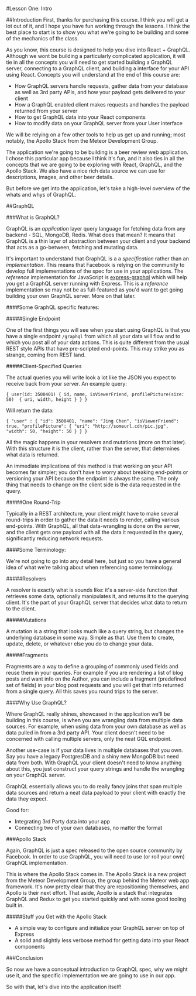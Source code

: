 #Lesson One: Intro

##Introduction
First, thanks for purchasing this course. I think you will get a lot out of it, and I hope you have fun working through the lessons. I think the best place to start is to show you what we're going to be building and some of the mechanics of the class.

As you know, this course is designed to help you dive into React + GraphQL. Although we wont be building a particularly complicated application, it will tie in all the concepts you will need to get started building a GraphQL server, connecting to a GraphQL client, and building a interface for your API using React. Concepts you will understand at the end of this course are:

* How GraphQL servers handle requests, gather data from your database as well as 3rd party APIs, and how your payload gets delivered to your client
* How a GraphQL enabled client makes requests and handles the payload returned from your server
* How to get GraphQL data into your React components
* How to modify data on your GraphQL server from your User interface

We will be relying on a few other tools to help us get up and running; most notably, the Apollo Stack from the Meteor Development Group.

The application we're going to be building is a beer review web application. I chose this particular app because I think it's fun, and it also ties in all the concepts that we are going to be exploring with React, GraphQL, and the Apollo Stack. We also have a nice rich data source we can use for descriptions, images, and other beer details.

But before we get into the application, let's take a high-level overview of the whats and whys of GraphQL.

##GraphQL

###What is GraphQL?

GraphQL is an *application* layer query language for fetching data from any backend - SQL, MongoDB, Redis. What does that mean? It means that GraphQL is a thin layer of abstraction between your client and your backend that acts as a go-between, fetching and mutating data.

It's important to understand that GraphQL is a a *specification* rather than an *implementation*. This means that Facebook is relying on the community to develop full implementations of the spec for use in your applications. The *reference* implementation for JavaScript is [express-graphql](https://github.com/graphql/express-graphql) which will help you get a GraphQL server running with Express. This is a *reference* implementation so may not be as full-featured as you'd want to get going building your own GraphQL server. More on that later.

####Some GraphQL specific features:

#####Single Endpoint

One of the first things you will see when you start using GraphQL is that you have a single endpoint `/graphql` from which all your data will flow and to which you post all of your data actions. This is quite different from the usual REST style APIs that have pre-scripted end-points. This may strike you as strange, coming from REST land.

#####Client-Specified Queries

The actual queries you will write look a lot like the JSON you expect to receive back from your server. An example query:

`{
  user(id: 3500401) {
    id,
    name,
    isViewerFriend,
    profilePicture(size: 50)  {
      uri,
      width,
      height
    }
  }
}`

Will return the data:

`{
  "user" : {
    "id": 3500401,
    "name": "Jing Chen",
    "isViewerFriend": true,
    "profilePicture": {
      "uri": "http://someurl.cdn/pic.jpg",
      "width": 50,
      "height": 50
    }
  }
}`

All the magic happens in your resolvers and mutations (more on that later). With this structure it is the client, rather than the server, that determines what data is returned.

An immediate implications of this method is that working on your API becomes far simpler; you don't have to worry about breaking end-points or versioning your API because the endpoint is always the same. The only thing that needs to change on the client side is the data requested in the query.

#####One Round-Trip

Typically in a REST architecture, your client might have to make several round-trips in order to gather the data it needs to render, calling various end-points. With GraphQL, all that data-wrangling is done on the server, and the client gets one payload with all the data it requested in the query, significantly reducing network requests.

####Some Terminology:

We're not going to go into any detail here, but just so you have a general idea of what we're talking about when referencing some terminology.

#####Resolvers

A resolver is exactly what is sounds like: it's a server-side function that retrieves some data, optionally manipulates it, and returns it to the querying client. It's the part of your GraphQL server that decides what data to return to the client.

#####Mutations

A mutation is a string that looks much like a query string, but changes the underlying database in some way. Simple as that. Use them to create, update, delete, or whatever else you do to change your data.

#####Fragments

Fragments are a way to define a grouping of commonly used fields and reuse them in your queries. For example if you are rendering a list of blog posts and want info on the Author, you can include a fragment (predefined set of fields) in your blog post requests and you will get that info returned from a single query. All this saves you round trips to the server.

####Why Use GraphQL?

Where GraphQL really shines, showcased in the application we'll be building in this course, is when you are wrangling data from multiple data sources. For example, when using data from your own database as well as data pulled in from a 3rd party API. Your client doesn't need to be concerned with calling multiple servers, only the neat GQL endpoint.

Another use-case is if your data lives in multiple databases that you own. Say you have a legacy PostgresDB and a shiny new MongoDB but need data from both. With GraphQL your client doesn't need to know anything about this, you just construct your query strings and handle the wrangling on your GraphQL server.

GraphQL essentially allows you to do really fancy joins that span multiple data sources and return a neat data payload to your client with exactly the data they expect.

Good for:
* Integrating 3rd Party data into your app
* Connecting two of your own databases, no matter the format

###Apollo Stack

Again, GraphQL is just a spec released to the open source community by Facebook. In order to use GraphQL, you will need to use (or roll your own) GraphQL implementation.

This is where the Apollo Stack comes in. The Apollo Stack is a new project from the Meteor Development Group, the group behind the Meteor web app framework. It's now pretty clear that they are repositioning themselves, and Apollo is their next effort. That aside, Apollo is a stack that integrates GraphQL and Redux to get you started quickly and with some good tooling built in.

#####Stuff you Get with the Apollo Stack

* A simple way to configure and initialize your GraphQL server on top of Express
* A solid and slightly less verbose method for getting data into your React components


###Conclusion

So now we have a conceptual introduction to GraphQL spec, why we might use it, and the specific implementation we are going to use in our app.

So with that, let's dive into the application itself!

